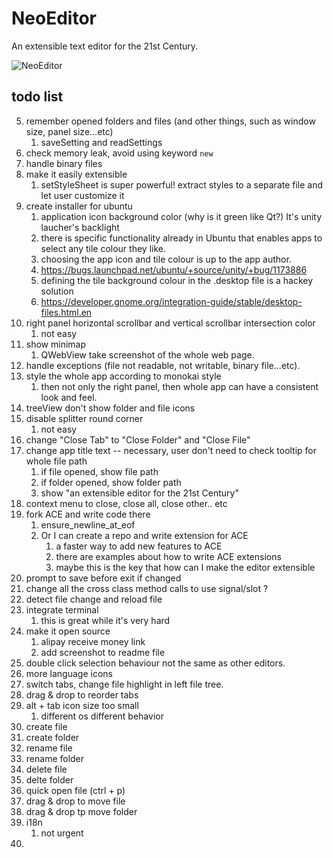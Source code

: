 # NeoEditor

An extensible text editor for the 21st Century.

![NeoEditor](https://raw.github.com/NeoEditor/NeoEditor/master/images/screenshot.png)


## todo list

5. remember opened folders and files (and other things, such as window size, panel size...etc)
    1. saveSetting and readSettings
11. check memory leak, avoid using keyword `new`
12. handle binary files
23. make it easily extensible
    1. setStyleSheet is super powerful! extract styles to a separate file and let user customize it
26. create installer for ubuntu
    1. application icon background color (why is it green like Qt?) It's unity laucher's backlight
    2. there is specific functionality already in Ubuntu that enables apps to select any tile colour they like.
    3. choosing the app icon and tile colour is up to the app author.
    4. https://bugs.launchpad.net/ubuntu/+source/unity/+bug/1173886
    5. defining the tile background colour in the .desktop file is a hackey solution
    6. https://developer.gnome.org/integration-guide/stable/desktop-files.html.en
31. right panel horizontal scrollbar and vertical scrollbar intersection color
    1. not easy
32. show minimap
    1. QWebView take screenshot of the whole web page.
33. handle exceptions (file not readable, not writable, binary file...etc).
35. style the whole app according to monokai style
    1. then not only the right panel, then whole app can have a consistent look and feel.
36. treeView don't show folder and file icons
41. disable splitter round corner
    1. not easy
42. change "Close Tab" to "Close Folder" and "Close File"
46. change app title text -- necessary, user don't need to check tooltip for whole file path
    1. if file opened, show file path
    2. if folder opened, show folder path
    3. show "an extensible editor for the 21st Century"
47. context menu to close, close all, close other.. etc
50. fork ACE and write code there
    1. ensure_newline_at_eof
    2. Or I can create a repo and write extension for ACE
        1. a faster way to add new features to ACE
        2. there are examples about how to write ACE extensions
        3. maybe this is the key that how can I make the editor extensible
54. prompt to save before exit if changed
59. change all the cross class method calls to use signal/slot ?
60. detect file change and reload file
61. integrate terminal
    1. this is great while it's very hard
64. make it open source
    1. alipay receive money link
    2. add screenshot to readme file
65. double click selection behaviour not the same as other editors.
71. more language icons
72. switch tabs, change file highlight in left file tree.
73. drag & drop to reorder tabs
76. alt + tab icon size too small
    1. different os different behavior
77. create file
78. create folder
79. rename file
80. rename folder
81. delete file
82. delte folder
83. quick open file (ctrl + p)
84. drag & drop to move file
85. drag & drop tp move folder
86. i18n
    1. not urgent
87.
